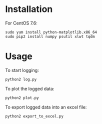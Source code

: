 # Installation
For CentOS 7.6:
```
sudo yum install python-matplotlib.x86_64
sudo pip2 install numpy psutil xlwt tqdm
```

# Usage
To start logging:
```
python2 log.py
```
  
To plot the logged data:
```
python2 plot.py
```

To export logged data into an excel file:
```
python2 export_to_excel.py
```
